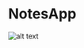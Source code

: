 # NotesApp
![alt text](https://media-exp1.licdn.com/dms/image/C4D22AQG9TMTlfPhd7w/feedshare-shrink_1280-alternative/0/1610275496318?e=1614211200&v=beta&t=3efK8fkVPHCvha5GdtBskwNFroJvW_mNDnli9vJ6oxo)
